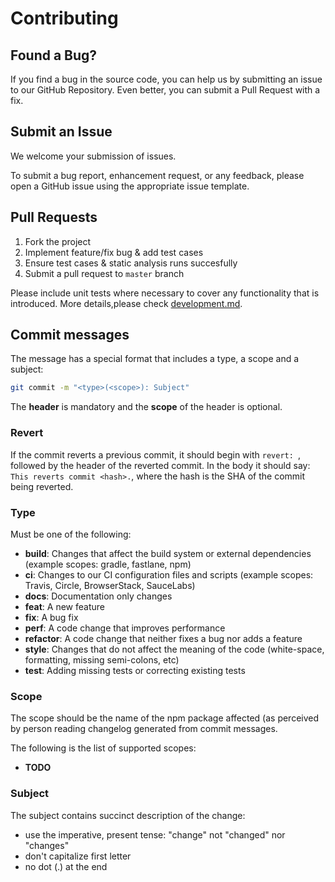 # Contributing
## Found a Bug?
If you find a bug in the source code, you can help us by submitting an issue to our GitHub Repository. Even better, you can submit a Pull Request with a fix.

## Submit an Issue
We welcome your submission of issues.

To submit a bug report, enhancement request, or any feedback, please open a GitHub issue using the appropriate issue template.

## Pull Requests 
1. Fork the project
2. Implement feature/fix bug & add test cases
3. Ensure test cases & static analysis runs succesfully
4. Submit a pull request to `master` branch
 
Please include unit tests where necessary to cover any functionality that is introduced.
More details,please check [development.md](./docs/development.md).
 
## Commit messages
The message has a special format that includes a type, a scope and a subject:

```bash
git commit -m "<type>(<scope>): Subject"
```

The **header** is mandatory and the **scope** of the header is optional.

### Revert
If the commit reverts a previous commit, it should begin with `revert: `, followed by the header of the reverted commit. In the body it should say: `This reverts commit <hash>.`, where the hash is the SHA of the commit being reverted.
 
### Type
Must be one of the following:
 
* **build**: Changes that affect the build system or external dependencies (example scopes: gradle, fastlane, npm)
* **ci**: Changes to our CI configuration files and scripts (example scopes: Travis, Circle, BrowserStack, SauceLabs)
* **docs**: Documentation only changes
* **feat**: A new feature
* **fix**: A bug fix
* **perf**: A code change that improves performance
* **refactor**: A code change that neither fixes a bug nor adds a feature
* **style**: Changes that do not affect the meaning of the code (white-space, formatting, missing semi-colons, etc)
* **test**: Adding missing tests or correcting existing tests
 
### Scope
The scope should be the name of the npm package affected (as perceived by person reading changelog generated from commit messages.

The following is the list of supported scopes:
 
* **TODO**

### Subject 
The subject contains succinct description of the change:

* use the imperative, present tense: "change" not "changed" nor "changes"
* don't capitalize first letter
* no dot (.) at the end
